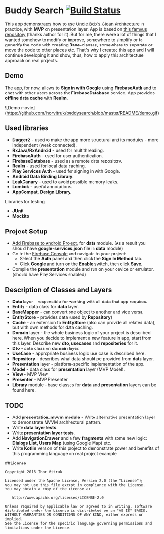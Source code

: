 # Buddy Search  [![Build Status](https://travis-ci.org/ihorvitruk/buddysearch.svg?branch=master)](https://travis-ci.org/ihorvitruk/buddysearch)
This app demonstrates how to use [Uncle Bob's Clean Architecture](https://8thlight.com/blog/uncle-bob/2012/08/13/the-clean-architecture.html) in practice, with __MVP__ on presentation layer.
App is based on [this famous repository](https://github.com/android10/Android-CleanArchitecture) (thanks author for it).
But for me, there were a lot of things that I wanted somehow to modify or improve, somewhere to simplify or to generify the code with creating __Base__-classes, somewhere to separate or move the code to other places etc. That's why I created this app and I will continue developing it and show, thus, how to apply this architecture approach on real projects. 

## Demo
The app, for now, allows to __Sign in with Google__ using __FirebaseAuth__ and to chat with other users across the __FirebaseDatabase__ service. App provides __offline data cache__ with __Realm__.

![Demo movie]
(https://github.com/ihorvitruk/buddysearch/blob/master/README/demo.gif)

## Used libraries
* __Dagger2__ - used to make the app more structural and its modules - more independent (weak connected). 
* __RxJava/RxAndroid__ - used for multithreading.
* __FirebaseAuth__ - used for user authentication.
* __FirebaseDatabase__ - used as a remote data repository.
* __Realm__ - used for local data caching.
* __Play Services Auth__ - used for signing in with Google.
* __Android Data Binding Library__.
* __LeakCanary__ - used to avoid possible memory leaks.
* __Lombok__ - useful annotations.
* __AppCompat__, __Design Library__.

Libraries for testing
* __JUnit__
* __Mockito__

## Project Setup
* [Add Firebase to Android Project](https://firebase.google.com/docs/android/setup), for __data__ module. (As a result you should have __google-services.json__ file in __data__ module)
* Go to the [Firebase Console](https://console.firebase.google.com) and navigate to your project:
  * Select the **Auth** panel and then click the **Sign In Method** tab.
  * Click **Google** and turn on the **Enable** switch, then click **Save**.
* Compile the __presentation__ module and run on your device or emulator. (should have Play Services enabled)

## Description of Classes and Layers
* __Data__ layer - responsible for working with all data that app requires.
 * __Entity__ - data class for __data__ layer.
 * __BaseMapper__ - can convert one object to another and vice versa.
 * __EntityStore__ - provides data (used by __Repository__)
 * __Cache__ - an extension to __EntityStore__ (also can provide all related data), but with own methods for data caching.
* __Domain__ layer - the whole business logic of your project is described here. When you decide to implement a new feature in app, start from this layer. Describe new __dto__, __usecases__ and __repositories__ for it. 
 * __Dto__ - data class on __domain__ layer.
 * __UseCase__ - appropriate business logic use case is described here. 
 * __Repository__ - describes what data should pe provided from __data__ layer.
* __Presentation__ layer - platform-specific implementation of the app.
 * __Model__ - data class for __presentation__ layer (MVP Model).
 * __View__ - MVP View
 * __Presenter__ - MVP Presenter
* __Library__ module - base classes for __data__ and __presentation__ layers can be found here.

## TODO
* Add __presentation_mvvm module__ - Write alternative presentation layer to demonstrate MVVM architectural pattern.
* Write __data layer tests__.
* Write __presentation layer tests__.
* Add __NavigationDrawer__ and a few __fragments__ with some new logic: __Dialogs List, Users Map__ (using Google Map) etc. 
* Write __Kotlin__ version of this project to demonstrate power and benefits of this programming language on real project example.

##License

    Copyright 2016 Ihor Vitruk
    
    Licensed under the Apache License, Version 2.0 (the "License");
    you may not use this file except in compliance with the License.
    You may obtain a copy of the License at

       http://www.apache.org/licenses/LICENSE-2.0

    Unless required by applicable law or agreed to in writing, software
    distributed under the License is distributed on an "AS IS" BASIS,
    WITHOUT WARRANTIES OR CONDITIONS OF ANY KIND, either express or implied.
    See the License for the specific language governing permissions and
    limitations under the License.


